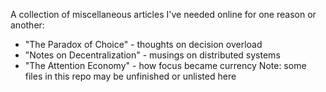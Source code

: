 A collection of miscellaneous articles I've needed online for one reason or another:
- "The Paradox of Choice" - thoughts on decision overload
- "Notes on Decentralization" - musings on distributed systems
- "The Attention Economy" - how focus became currency
Note: some files in this repo may be unfinished or unlisted here